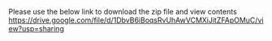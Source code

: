 Please use the below link to download the zip file and view contents
https://drive.google.com/file/d/1DbvB6iBoqsRvUhAwVCMXiJitZFApOMuC/view?usp=sharing
